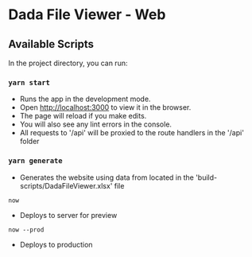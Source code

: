 # Dada File Viewer - Web
## Available Scripts

In the project directory, you can run:

### `yarn start`

- Runs the app in the development mode.
- Open [http://localhost:3000](http://localhost:3000) to view it in the browser.
- The page will reload if you make edits.
- You will also see any lint errors in the console.
- All requests to '/api' will be proxied to the route handlers in the '/api' folder

### `yarn generate`

- Generates the website using data from located in the 'build-scripts/DadaFileViewer.xlsx' file

`now`

- Deploys to server for preview

`now --prod`

- Deploys to production


